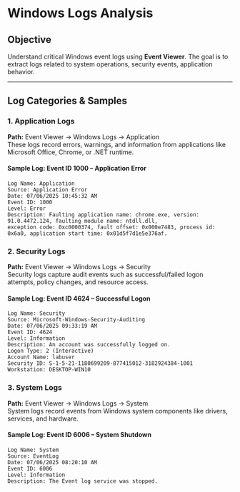 # Windows Logs Analysis

## Objective
Understand critical Windows event logs using **Event Viewer**. The goal is to extract logs related to system operations, security events, application behavior.

---

## Log Categories & Samples

### 1. **Application Logs**
**Path:** Event Viewer → Windows Logs → Application  
These logs record errors, warnings, and information from applications like Microsoft Office, Chrome, or .NET runtime.

#### Sample Log: Event ID 1000 – Application Error

```
Log Name: Application
Source: Application Error
Date: 07/06/2025 10:45:32 AM
Event ID: 1000
Level: Error
Description: Faulting application name: chrome.exe, version: 91.0.4472.124, faulting module name: ntdll.dll,
exception code: 0xc0000374, fault offset: 0x000e7483, process id: 0x6a0, application start time: 0x01d5f7d1e5e376af.
```
### 2. **Security Logs**
**Path:** Event Viewer → Windows Logs → Security  
Security logs capture audit events such as successful/failed logon attempts, policy changes, and resource access.

####  Sample Log: Event ID 4624 – Successful Logon
```
Log Name: Security
Source: Microsoft-Windows-Security-Auditing
Date: 07/06/2025 09:33:19 AM
Event ID: 4624
Level: Information
Description: An account was successfully logged on.
Logon Type: 2 (Interactive)
Account Name: labuser
Security ID: S-1-5-21-1180699209-877415012-3182924384-1001
Workstation: DESKTOP-WIN10
```
### 3. **System Logs**
**Path:** Event Viewer → Windows Logs → System  
System logs record events from Windows system components like drivers, services, and hardware.

####  Sample Log: Event ID 6006 – System Shutdown

```
Log Name: System
Source: EventLog
Date: 07/06/2025 08:20:10 AM
Event ID: 6006
Level: Information
Description: The Event log service was stopped.
```
